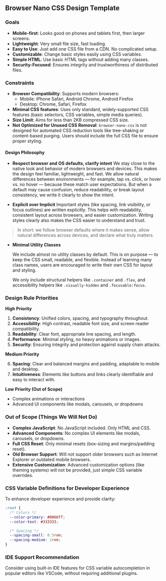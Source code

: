 ## Browser Nano CSS Design Template

### Goals

- **Mobile-first**: Looks good on phones and tablets first, then larger screens.
- **Lightweight**: Very small file size, fast loading.
- **Easy to Use**: Just add one CSS file from a CDN. No complicated setup.
- **Customizable**: Change basic styles easily using CSS variables.
- **Simple HTML**: Use basic HTML tags without adding many classes.
- **Security-Focused**: Ensures integrity and trustworthiness of distributed files.

### Constraints

- **Browser Compatibility**: Supports modern browsers:
  - Mobile: iPhone Safari, Android Chrome, Android Firefox
  - Desktop: Chrome, Safari, Firefox
- **Minimal CSS features**: Uses only standard, widely-supported CSS features (basic selectors, CSS variables, simple media queries).
- **Size Limit**: Aims for less than 2KB compressed CSS size.
- **Not Optimized for Unused CSS Removal**: `browser-nano-css` is not designed for automated CSS reduction tools like tree-shaking or content-based purging. Users should include the full CSS file to ensure proper styling.

#### Design Philosophy

- **Respect browser and OS defaults, clarify intent**
  We stay close to the native look and behavior of modern browsers and devices.
  This makes the design feel familiar, lightweight, and fast.
  We allow natural differences between environments — for example, tap vs. click, or hover vs. no hover — because these match user expectations.
  But when a default may cause confusion, reduce readability, or break layout consistency, we write it clearly to show the intent.

- **Explicit over Implicit**
  Important styles (like spacing, link visibility, or focus outlines) are written explicitly.
  This helps with readability, consistent layout across browsers, and easier customization.
  Writing styles clearly also makes the CSS easier to understand and trust.

> In short: we follow browser defaults where it makes sense, allow natural differences across devices, and declare what truly matters.

- **Minimal Utility Classes**

  We include almost no utility classes by default.
  This is on purpose — to keep the CSS small, readable, and flexible.
  Instead of learning many class names, users are encouraged to write their own CSS for layout and styling.

  We only include structural helpers like `.container` and `.flex`,
  and accessibility helpers like `.visually-hidden` and `.focusable:focus`.

### Design Rule Priorities

**High Priority**

1. **Consistency**: Unified colors, spacing, and typography throughout.
2. **Accessibility**: High contrast, readable font size, and screen reader compatibility.
3. **Readability**: Clear font, appropriate line spacing, and length.
4. **Performance**: Minimal styling, no heavy animations or images.
5. **Security**: Ensuring integrity and protection against supply chain attacks.

**Medium Priority**

6. **Spacing**: Clear and balanced margins and padding, adaptable to mobile and desktop.
7. **Intuitiveness**: Elements like buttons and links clearly identifiable and easy to interact with.

**Low Priority (Out of Scope)**

- Complex animations or interactions
- Advanced UI components like modals, carousels, or dropdowns

### Out of Scope (Things We Will Not Do)

- **Complex JavaScript**: No JavaScript included. Only HTML and CSS.
- **Advanced Components**: No complex UI elements like modals, carousels, or dropdowns.
- **Full CSS Reset**: Only minimal resets (box-sizing and margins/padding reset).
- **Old Browser Support**: Will not support older browsers such as Internet Explorer or outdated mobile browsers.
- **Extensive Customization**: Advanced customization options (like theming systems) will not be provided, just simple CSS variable overrides.

### CSS Variable Definitions for Developer Experience

To enhance developer experience and provide clarity:

```css
:root {
  /* Colors */
  --color-primary: #0066ff;
  --color-text: #333333;

  /* Spacing */
  --spacing-small: 0.5rem;
  --spacing-medium: 1rem;
}
```

### IDE Support Recommendation

Consider using built-in IDE features for CSS variable autocompletion in popular editors like VSCode, without requiring additional plugins.
